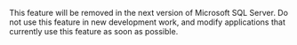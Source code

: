 This feature will be removed in the next version of Microsoft SQL Server. Do not use this feature in new development work, and modify applications that currently use this feature as soon as possible.